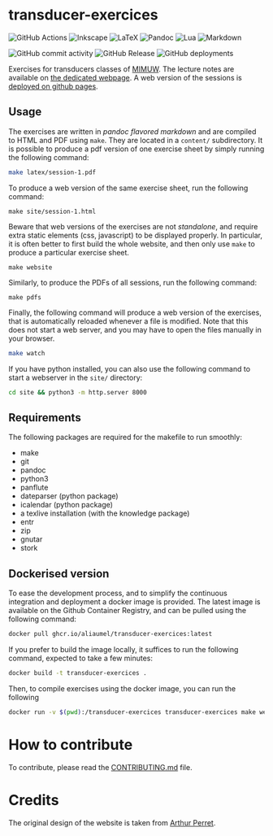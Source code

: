# transducer-exercices

![GitHub Actions](https://img.shields.io/badge/github%20actions-%232671E5.svg?style=for-the-badge&logo=githubactions&logoColor=white)
![Inkscape](https://img.shields.io/badge/Inkscape-e0e0e0?style=for-the-badge&logo=inkscape&logoColor=080A13)
![LaTeX](https://img.shields.io/badge/latex-%23008080.svg?style=for-the-badge&logo=latex&logoColor=white)
![Pandoc](https://img.shields.io/badge/pandoc-%231a1a1a.svg?style=for-the-badge&logo=pandoc&logoColor=white)
![Lua](https://img.shields.io/badge/lua-%232C2D72.svg?style=for-the-badge&logo=lua&logoColor=white)
![Markdown](https://img.shields.io/badge/markdown-%23000000.svg?style=for-the-badge&logo=markdown&logoColor=white)

![GitHub commit activity](https://img.shields.io/github/commit-activity/m/AliaumeL/transducer-exercices)
![GitHub Release](https://img.shields.io/github/v/release/AliaumeL/transducer-exercices)
![GitHub deployments](https://img.shields.io/github/deployments/AliaumeL/transducer-exercices/github-pages)


Exercises for transducers classes of [MIMUW]. The lecture notes are available
on [the dedicated webpage][lecture-notes]. A web version of the sessions is
[deployed on github pages][ghpages].

[MIMUW]: https://www.mimuw.edu.pl
[lecture-notes]: https://www.mimuw.edu.pl/~bojan/2023-2024/przeksztalcenia-automatowe-transducers
[ghpages]: https://aliaumel.github.io/transducer-exercices


## Usage 

The exercises are written in *pandoc flavored markdown* and are compiled to
HTML and PDF using `make`. They are located in a `content/` subdirectory.
It is possible to produce a pdf version of one exercise sheet by simply
running the following command:

```bash
make latex/session-1.pdf
```

To produce a web version of the same exercise sheet, run the following command:

```
make site/session-1.html
```

Beware that web versions of the exercises are not *standalone*, and require
extra static elements (css, javascript) to be displayed properly. In
particular, it is often better to first build the whole website, and then only
use `make` to produce a particular exercise sheet.

```
make website
```

Similarly, to produce the PDFs of all sessions, run the following command:

```
make pdfs
```

Finally, the following command will produce a web version of the exercises, that
is automatically reloaded whenever a file is modified.  Note that this does not
start a web server, and you may have to open the files manually in your browser.

```bash
make watch 
```

If you have python installed, you can also use the following command to start
a webserver in the `site/` directory:

```bash
cd site && python3 -m http.server 8000
```

## Requirements

The following packages are required for the makefile to run smoothly:

- make
- git
- pandoc
- python3
- panflute
- dateparser (python package)
- icalendar (python package)
- a texlive installation (with the knowledge package)
- entr
- zip
- gnutar
- stork

## Dockerised version

To ease the development process, and to simplify the continuous integration and
deployment a docker image is provided. The latest image is available
on the Github Container Registry, and can be pulled using the following command:

```bash
docker pull ghcr.io/aliaumel/transducer-exercices:latest
```

If you prefer to build the image locally, it suffices to run the following command,
expected to take a few minutes:

```bash
docker build -t transducer-exercices .
```

Then, to compile exercises using the docker image, you can run the following

```bash
docker run -v $(pwd):/transducer-exercices transducer-exercices make website
```


# How to contribute

To contribute, please read the [CONTRIBUTING.md](CONTRIBUTING.md) file.

# Credits

The original design of the website is taken from [Arthur
Perret](https://www.arthurperret.fr/).

